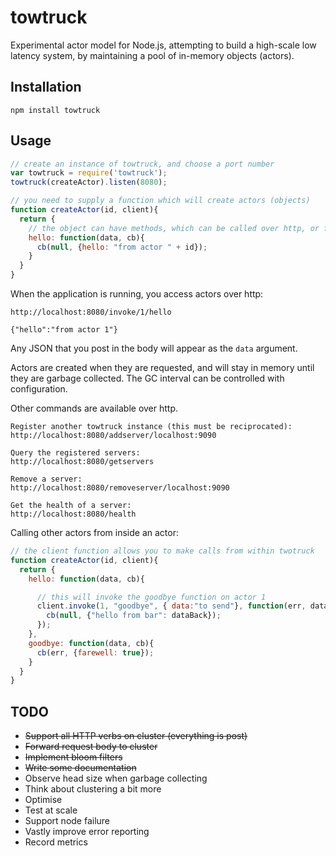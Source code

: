 # towtruck

Experimental actor model for Node.js, attempting to build a high-scale low latency system, by maintaining a pool of in-memory objects (actors).

## Installation

```
npm install towtruck
```

## Usage

```js
// create an instance of towtruck, and choose a port number
var towtruck = require('towtruck');
towtruck(createActor).listen(8080);

// you need to supply a function which will create actors (objects)
function createActor(id, client){
  return {
    // the object can have methods, which can be called over http, or from other actors
    hello: function(data, cb){
	  cb(null, {hello: "from actor " + id});
	}
  }
}
```

When the application is running, you access actors over http:

```
http://localhost:8080/invoke/1/hello

{"hello":"from actor 1"}
```
Any JSON that you post in the body will appear as the `data` argument.

Actors are created when they are requested, and will stay in memory until they are garbage collected. The GC interval can be controlled with configuration.

Other commands are available over http.

```
Register another towtruck instance (this must be reciprocated):
http://localhost:8080/addserver/localhost:9090

Query the registered servers:
http://localhost:8080/getservers

Remove a server:
http://localhost:8080/removeserver/localhost:9090

Get the health of a server:
http://localhost:8080/health
```

Calling other actors from inside an actor:

```js
// the client function allows you to make calls from within twotruck
function createActor(id, client){
  return {
    hello: function(data, cb){

	  // this will invoke the goodbye function on actor 1
	  client.invoke(1, "goodbye", { data:"to send"}, function(err, dataBack){
		cb(null, {"hello from bar": dataBack});
	  });
	},
	goodbye: function(data, cb){
	  cb(err, {farewell: true});
	}
  }
}
```

## TODO

* ~~Support all HTTP verbs on cluster (everything is post)~~
* ~~Forward request body to cluster~~
* ~~Implement bloom filters~~
* ~~Write some documentation~~
* Observe head size when garbage collecting
* Think about clustering a bit more
* Optimise
* Test at scale
* Support node failure
* Vastly improve error reporting
* Record metrics

